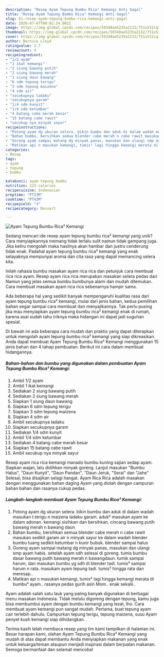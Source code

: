 ```yaml
---
description: "Resep Ayam Tepung Bumbu Rica² Kemangi Anti Gagal"
title: "Resep Ayam Tepung Bumbu Rica² Kemangi Anti Gagal"
slug: 61-resep-ayam-tepung-bumbu-rica-kemangi-anti-gagal
date: 2020-07-07T08:02:24.802Z
image: https://img-global.cpcdn.com/recipes/59348ae5235a2132/751x532cq70/ayam-tepung-bumbu-rica-kemangi-foto-resep-utama.jpg
thumbnail: https://img-global.cpcdn.com/recipes/59348ae5235a2132/751x532cq70/ayam-tepung-bumbu-rica-kemangi-foto-resep-utama.jpg
cover: https://img-global.cpcdn.com/recipes/59348ae5235a2132/751x532cq70/ayam-tepung-bumbu-rica-kemangi-foto-resep-utama.jpg
author: Bernice Lloyd
ratingvalue: 3.7
reviewcount: 4
recipeingredient:
- "1/2 ayam"
- "1 ikat kemangi"
- "2 siung bawang putih"
- "2 siung bawang merah"
- "1 siung daun bawang"
- "6 sdm tepung terigu"
- "3 sdm tepung maizena"
- "4 sdm air"
- "secukupnya ladaku"
- "secukupnya garam"
- "1/4 sdm kunyit"
- "1/4 sdm ketumbar"
- "4 batang cabe merah besar"
- "15 batang cabe rawit"
- "secukup nya minyak sayur"
recipeinstructions:
- "Potong ayam dg ukuran selera. bikin bumbu dan aduk di dalam wadah masukan t.terigu n maizena ladaku garam. aduk² masukan ayam ke dalam adonan. kemangi sisihkan dan bersihkan. cincang bawang putih bawang merah n bawang daun"
- "Bahan bumbu, bersihkan semua blender cabe merah n cabe rawit masukan sedikit garam air n minyak sayur ke dalam wadah blender bumbu tuang sedikit ketumbar n kunir bubuk. blender sampai halus"
- "Goreng ayam sampai matang dg minyak panas, masukan dan ulangi smp ayam habis. setelah ayam sdh selesai di goreng. tumis bumbu dasar bawang putih bawang merah n bawangdaun. tumik sampai harum, dan masukan bumbu yg sdh di blender tadi. tumis² sampai harum n rata. masukam ayam tepung tadi. tumis² hingga rata dan meresap.."
- "Matikan api n masukan kemangi, tumis² lagi hingga kemangi merata di bumbu² ayam.. rasanya pedas gurih asin Mom.. enak sekalii.."
categories:
- Resep
tags:
- ayam
- tepung
- bumbu

katakunci: ayam tepung bumbu 
nutrition: 223 calories
recipecuisine: Indonesian
preptime: "PT23M"
cooktime: "PT43M"
recipeyield: "3"
recipecategory: Dessert

---
```



![Ayam Tepung Bumbu Rica² Kemangi](https://img-global.cpcdn.com/recipes/59348ae5235a2132/751x532cq70/ayam-tepung-bumbu-rica-kemangi-foto-resep-utama.jpg)

Sedang mencari ide resep ayam tepung bumbu rica² kemangi yang unik? Cara menyiapkannya memang tidak terlalu sulit namun tidak gampang juga. Jika keliru mengolah maka hasilnya akan hambar dan justru cenderung tidak enak. Padahal ayam tepung bumbu rica² kemangi yang enak selayaknya mempunyai aroma dan cita rasa yang dapat memancing selera kita.

Inilah rahasia bumbu masakan ayam rica rica dan petunjuk cara membuat rica rica ayam. Resep ayam rica rica merupakan masakan selera pedas dari Namun yang jelas semua bumbu bumbunya alami dan mudah ditemukan. Cara membuat masakan ayam rica rica sebenarnya hampir sama.

Ada beberapa hal yang sedikit banyak mempengaruhi kualitas rasa dari ayam tepung bumbu rica² kemangi, mulai dari jenis bahan, kedua pemilihan bahan segar sampai cara membuat dan menyajikannya. Tak perlu pusing jika mau menyiapkan ayam tepung bumbu rica² kemangi enak di rumah, karena asal sudah tahu triknya maka hidangan ini dapat jadi suguhan spesial.


Di bawah ini ada beberapa cara mudah dan praktis yang dapat diterapkan untuk mengolah ayam tepung bumbu rica² kemangi yang siap dikreasikan. Anda dapat membuat Ayam Tepung Bumbu Rica² Kemangi menggunakan 15 jenis bahan dan 4 tahap pembuatan. Berikut ini cara dalam membuat hidangannya.

<!--inarticleads1-->

##### Bahan-bahan dan bumbu yang digunakan dalam pembuatan Ayam Tepung Bumbu Rica² Kemangi:

1. Ambil 1/2 ayam
1. Ambil 1 ikat kemangi
1. Sediakan 2 siung bawang putih
1. Sediakan 2 siung bawang merah
1. Siapkan 1 siung daun bawang
1. Siapkan 6 sdm tepung terigu
1. Siapkan 3 sdm tepung maizena
1. Siapkan 4 sdm air
1. Ambil secukupnya ladaku
1. Siapkan secukupnya garam
1. Sediakan 1/4 sdm kunyit
1. Ambil 1/4 sdm ketumbar
1. Sediakan 4 batang cabe merah besar
1. Siapkan 15 batang cabe rawit
1. Ambil secukup nya minyak sayur


Resep ayam rica rica kemangi manado bumbu kuning sajian sedap ayam. Siapkan wajan, lalu didihkan minyak goreng. Lanjut masukan &#34;Bumbu Halus&#34;, &#34;Daun Kunyit&#34;, &#34;Daun Pandan&#34;, &#34;Daun Jeruk, &#34;Serai&#34; dan &#34;Jahe&#34; Selesai, bisa disajikan selagi hangat. Ayam Rica Rica adalah masakan dengan menggunakan bahan daging Ayam yang diolah dengan campuran bahan bahan dan rasanya cukup pedas. 

<!--inarticleads2-->

##### Langkah-langkah membuat Ayam Tepung Bumbu Rica² Kemangi:

1. Potong ayam dg ukuran selera. bikin bumbu dan aduk di dalam wadah masukan t.terigu n maizena ladaku garam. aduk² masukan ayam ke dalam adonan. kemangi sisihkan dan bersihkan. cincang bawang putih bawang merah n bawang daun
1. Bahan bumbu, bersihkan semua blender cabe merah n cabe rawit masukan sedikit garam air n minyak sayur ke dalam wadah blender bumbu tuang sedikit ketumbar n kunir bubuk. blender sampai halus
1. Goreng ayam sampai matang dg minyak panas, masukan dan ulangi smp ayam habis. setelah ayam sdh selesai di goreng. tumis bumbu dasar bawang putih bawang merah n bawangdaun. tumik sampai harum, dan masukan bumbu yg sdh di blender tadi. tumis² sampai harum n rata. masukam ayam tepung tadi. tumis² hingga rata dan meresap..
1. Matikan api n masukan kemangi, tumis² lagi hingga kemangi merata di bumbu² ayam.. rasanya pedas gurih asin Mom.. enak sekalii..


Ayam adalah salah satu lauk yang paling banyak digunakan di berbagai menu masakan Indonesia. Tidak melulu digoreng dengan tepung, kamu juga bisa membumbui ayam dengan bumbu kemangi yang lezat, lho. Cara membuat ayam kemangi pun sangat mudah. Pertama, buat tepung ayam cair terlebih dahulu. Campurkan tepung terigu, tepung maizena, susu Ayam penyet kuah kemangi siap dihidangkan. 

Terima kasih telah membaca resep yang tim kami tampilkan di halaman ini. Besar harapan kami, olahan Ayam Tepung Bumbu Rica² Kemangi yang mudah di atas dapat membantu Anda menyiapkan makanan yang enak untuk keluarga/teman ataupun menjadi inspirasi dalam berjualan makanan. Semoga bermanfaat dan selamat mencoba!
